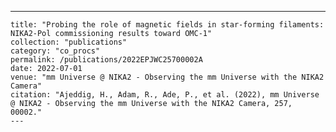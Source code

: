 ---
    title: "Probing the role of magnetic fields in star-forming filaments: NIKA2-Pol commissioning results toward OMC-1"
    collection: "publications"
    category: "co_procs"
    permalink: /publications/2022EPJWC25700002A
    date: 2022-07-01
    venue: "mm Universe @ NIKA2 - Observing the mm Universe with the NIKA2 Camera"
    citation: "Ajeddig, H., Adam, R., Ade, P., et al. (2022), mm Universe @ NIKA2 - Observing the mm Universe with the NIKA2 Camera, 257, 00002."
    ---